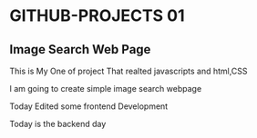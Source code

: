 # GITHUB-PROJECTS 01
## Image Search Web Page
This is My One of project That realted javascripts and html,CSS

I am going to create simple image search webpage

Today Edited some frontend Development

Today is the backend day
